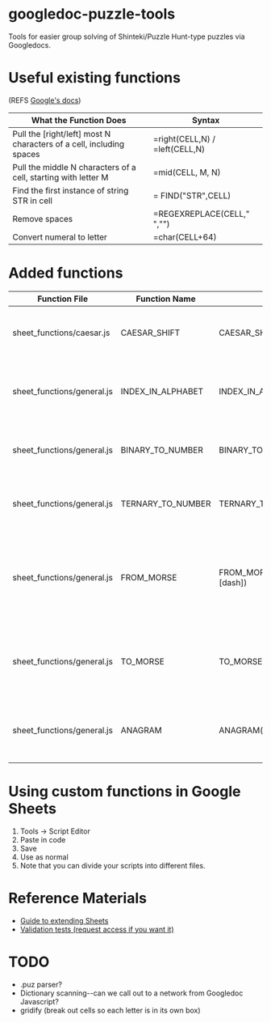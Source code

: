# googledoc-puzzle-tools
Tools for easier group solving of Shinteki/Puzzle Hunt-type puzzles via Googledocs.

# Useful existing functions
(REFS [Google's docs](https://support.google.com/docs/table/25273?hl=en))

| What the Function Does | Syntax |
| -----------------------|--------|
| Pull the [right/left] most N characters of a cell, including spaces | =right(CELL,N) / =left(CELL,N) |
| Pull the middle N characters of a cell, starting with letter M | =mid(CELL, M, N) |
| Find the first instance of string STR in cell | = FIND("STR",CELL) |
| Remove spaces | =REGEXREPLACE(CELL," ","") |
| Convert numeral to letter | =char(CELL+64) |

# Added functions

Function File              | Function Name     | Usage                             | Purpose
-------------------------- | ----------------- | ---------------------------       | --------------------------------------------------
sheet_functions/caesar.js  | CAESAR_SHIFT      | CAESAR_SHIFT(string, shift)       | Shift every letter in a string by a certain amount
sheet_functions/general.js | INDEX_IN_ALPHABET | INDEX_IN_ALPHABET(index)          | Return the nth letter in the alphabet from an index.
sheet_functions/general.js | BINARY_TO_NUMBER  | BINARY_TO_NUMBER(string)          | Converts a binary string into a decimal number.
sheet_functions/general.js | TERNARY_TO_NUMBER | TERNARY_TO_NUMBER(string)         | Converts a ternary string into a decimal number.
sheet_functions/general.js | FROM_MORSE        | FROM_MORSE(string, [dot], [dash]) | Converts a string of Morse to plaintext. Supports optional dot and dash characters.
sheet_functions/general.js | TO_MORSE          | TO_MORSE(string)                  | Converts a plaintext string of space-delimited characters to Morse
sheet_functions/general.js | ANAGRAM           | ANAGRAM(string, [results])        | Look up anagrams and return n results (default is 10)

# Using custom functions in Google Sheets

1.  Tools -> Script Editor
2.  Paste in code
3.  Save
4.  Use as normal
5.  Note that you can divide your scripts into different files.

# Reference Materials
- [Guide to extending Sheets](https://developers.google.com/apps-script/guides/sheets)
- [Validation tests (request access if you want it)](https://docs.google.com/spreadsheets/d/1WAYFVWmO9o5UXqDmf8i20E-936ubKsXBM-S3XOXdX8s/edit#gid=0)

# TODO
- .puz parser?
- Dictionary scanning--can we call out to a network from Googledoc Javascript?
- gridify (break out cells so each letter is in its own box)
